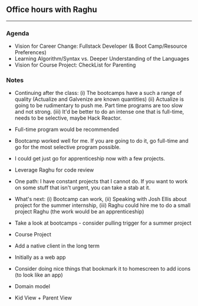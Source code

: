 ## Office hours with Raghu
---

### Agenda
- Vision for Career Change: Fullstack Developer (& Boot Camp/Resource Preferences)
- Learning Algorithm/Syntax vs. Deeper Understanding of the Languages
- Vision for Course Project: CheckList for Parenting



### Notes
- Continuing after the class: (i) The bootcamps have a such a range of quality (Actualize and Galvenize are known quantities) (ii) Actualize is going to be rudimentary to push me. Part time programs are too slow and not strong. (iii) It'd be better to do an intense one that is full-time, needs to be selective, maybe Hack Reactor. 
- Full-time program would be recommended
- Bootcamp worked well for me. If you are going to do it, go full-time and go for the most selective program possible.
- I could get just go for apprenticeship now with a few projects.
- Leverage Raghu for code review
- One path: I have constant projects that I cannot do. If you want to work on some stuff that isn't urgent, you can take a stab at it.
- What's next: (i) Bootcamp can work, (ii) Speaking with Josh Ellis about project for the summer internship, (iii) Raghu could hire me to do a small project Raghu (the work would be an apprenticeship)
- Take a look at bootcamps - consider pulling trigger for a summer project

- Course Project
-   Add a native client in the long term
-   Initially as a web app
-   Consider doing nice things that bookmark it to homescreen to add icons (to look like an app)
-   Domain model
-   Kid View + Parent View



